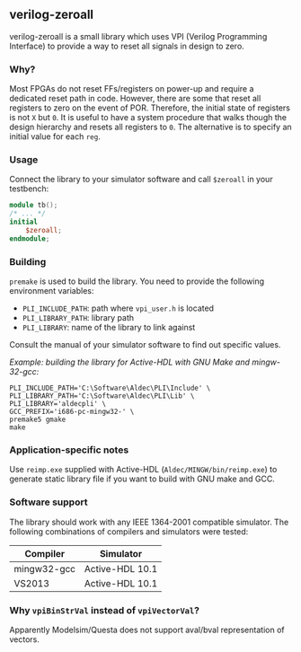 ## verilog-zeroall

verilog-zeroall is a small library which uses VPI (Verilog Programming Interface) to provide a way to reset all signals in design to zero.

### Why?

Most FPGAs do not reset FFs/registers on power-up and require a dedicated reset path in code. However, there are some that reset all registers to zero on the event of POR. Therefore, the initial state of registers is not `X` but `0`. It is useful to have a system procedure that walks though the design hierarchy and resets all registers to `0`. The alternative is to specify an initial value for each `reg`.

### Usage

Connect the library to your simulator software and call `$zeroall` in your testbench:

```verilog
module tb();
/* ... */
initial
    $zeroall;
endmodule;
```

### Building

`premake` is used to build the library. You need to provide the following environment variables:

* `PLI_INCLUDE_PATH`: path where `vpi_user.h` is located
* `PLI_LIBRARY_PATH`: library path
* `PLI_LIBRARY`: name of the library to link against

Consult the manual of your simulator software to find out specific values.

*Example: building the library for Active-HDL with GNU Make and mingw-32-gcc:*

```
PLI_INCLUDE_PATH='C:\Software\Aldec\PLI\Include' \ 
PLI_LIBRARY_PATH='C:\Software\Aldec\PLI\Lib' \ 
PLI_LIBRARY='aldecpli' \
GCC_PREFIX='i686-pc-mingw32-' \ 
premake5 gmake
make
```

### Application-specific notes

Use `reimp.exe` supplied with Active-HDL (`Aldec/MINGW/bin/reimp.exe`) to generate static library file if you want to build with GNU make and GCC.

### Software support

The library should work with any IEEE 1364-2001 compatible simulator. The following combinations of compilers and simulators were tested:

Compiler  | Simulator
------------- | -------------
mingw32-gcc  | Active-HDL 10.1
VS2013  | Active-HDL 10.1

### Why `vpiBinStrVal` instead of `vpiVectorVal`?

Apparently Modelsim/Questa does not support aval/bval representation of vectors.